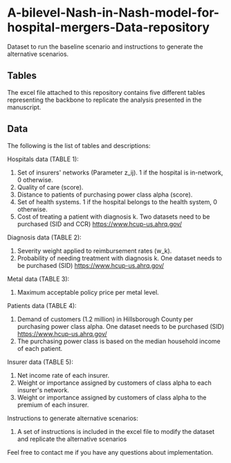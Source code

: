 # A-bilevel-Nash-in-Nash-model-for-hospital-mergers-Data-repository
Dataset to run the baseline scenario and instructions to generate the alternative scenarios.

## Tables
The excel file attached to this repository contains five different tables representing the backbone to replicate the analysis presented in the manuscript. 

## Data
The following is the list of tables and descriptions:

Hospitals data (TABLE 1):  
  1) Set of insurers' networks (Parameter z_ij). 1 if the hospital is in-network, 0 otherwise.   
  2) Quality of care (score).
  3) Distance to patients of purchasing power class alpha (score).
  4) Set of health systems. 1 if the hospital belongs to the health system, 0 otherwise.
  5) Cost of treating a patient with diagnosis k. Two datasets need to be purchased (SID and CCR) https://www.hcup-us.ahrq.gov/ 
  
Diagnosis data (TABLE 2):  
  1) Severity weight applied to reimbursement rates (w_k).
  2) Probability of needing treatment with diagnosis k. One dataset needs to be purchased (SID) https://www.hcup-us.ahrq.gov/ 
  
Metal data (TABLE 3):  
  1) Maximum acceptable policy price per metal level. 

Patients data (TABLE 4):  
  1) Demand of customers (1.2 million) in Hillsborough County per purchasing power class alpha. One dataset needs to be purchased (SID) https://www.hcup-us.ahrq.gov/ 
  2) The purchasing power class is based on the median household income of each patient.
  
Insurer data (TABLE 5):  
  1) Net income rate of each insurer.
  2) Weight or importance assigned by customers of class alpha to each insurer's network.
  3) Weight or importance assigned by customers of class alpha to the premium of each insurer. 
  
Instructions to generate alternative scenarios:
 1) A set of instructions is included in the excel file to modify the dataset and replicate the alternative scenarios
    
Feel free to contact me if you have any questions about implementation.
